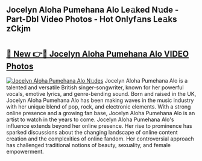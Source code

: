 ## Jocelyn Aloha  Pumehana Alo Le𝚊ked N𝚞de - Part-DbI Video Photos - Hot Onlyf𝚊ns Le𝚊ks zCkjm

# <h2><a href="http://ab75335.deff.icu/?id=Jocelyn+Aloha++Pumehana+Alo">🔗 New 👉🔴 Jocelyn Aloha  Pumehana Alo VIDEO Photos</a></h2>

[![Jocelyn Aloha  Pumehana Alo N𝚞des](https://i.imgur.com/rIISA9y.gif)](http://ab75335.deff.icu/?id=Jocelyn+Aloha++Pumehana+Alo)
Jocelyn Aloha  Pumehana Alo is a talented and versatile British singer-songwriter, known for her powerful vocals, emotive lyrics, and genre-bending sound. Born and raised in the UK, Jocelyn Aloha  Pumehana Alo has been making waves in the music industry with her unique blend of pop, rock, and electronic elements. With a strong online presence and a growing fan base, Jocelyn Aloha  Pumehana Alo is an artist to watch in the years to come. Jocelyn Aloha  Pumehana Alo's influence extends beyond her online presence. Her rise to prominence has sparked discussions about the changing landscape of online content creation and the complexities of online fandom. Her controversial approach has challenged traditional notions of beauty, sexuality, and female empowerment.
